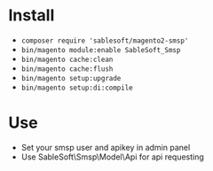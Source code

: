 # Install

* `composer require 'sablesoft/magento2-smsp'`
* `bin/magento module:enable SableSoft_Smsp`
* `bin/magento cache:clean`
* `bin/magento cache:flush`
* `bin/magento setup:upgrade`
* `bin/magento setup:di:compile`

# Use

* Set your smsp user and apikey in admin panel
* Use SableSoft\Smsp\Model\Api for api requesting